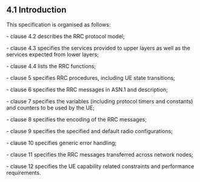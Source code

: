 ## 4.1 Introduction

This specification is organised as follows:

\- clause 4.2 describes the RRC protocol model;

\- clause 4.3 specifies the services provided to upper layers as well as
the services expected from lower layers;

\- clause 4.4 lists the RRC functions;

\- clause 5 specifies RRC procedures, including UE state transitions;

\- clause 6 specifies the RRC messages in ASN.1 and description;

\- clause 7 specifies the variables (including protocol timers and
constants) and counters to be used by the UE;

\- clause 8 specifies the encoding of the RRC messages;

\- clause 9 specifies the specified and default radio configurations;

\- clause 10 specifies generic error handling;

\- clause 11 specifies the RRC messages transferred across network
nodes;

\- clause 12 specifies the UE capability related constraints and
performance requirements.
